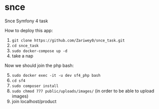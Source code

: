 # snce
Snce Symfony 4 task

How to deploy this app:

1. `git clone https://github.com/Zariwey0/snce_task.git`
2. `cd snce_task`
3. `sudo docker-compose up -d`
4. take a nap

Now we should join the php bash:

5. `sudo docker exec -it -u dev sf4_php bash`
6. `cd sf4` 
7. `sudo composer install`
8. `sudo chmod 777 public/uploads/images/` (in order to be able to upload images)
9. join localhost/product
